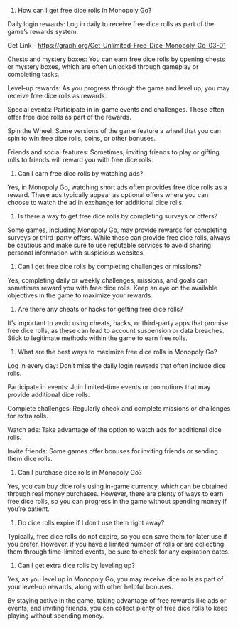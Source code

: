 ﻿1. How can I get free dice rolls in Monopoly Go?

Daily login rewards: Log in daily to receive free dice rolls as part of the game’s rewards system.

Get Link - https://graph.org/Get-Unlimited-Free-Dice-Monopoly-Go-03-01

Chests and mystery boxes: You can earn free dice rolls by opening chests or mystery boxes, which are often unlocked through gameplay or completing tasks.

Level-up rewards: As you progress through the game and level up, you may receive free dice rolls as rewards.

Special events: Participate in in-game events and challenges. These often offer free dice rolls as part of the rewards.

Spin the Wheel: Some versions of the game feature a wheel that you can spin to win free dice rolls, coins, or other bonuses.

Friends and social features: Sometimes, inviting friends to play or gifting rolls to friends will reward you with free dice rolls.

1. Can I earn free dice rolls by watching ads?

Yes, in Monopoly Go, watching short ads often provides free dice rolls as a reward. These ads typically appear as optional offers where you can choose to watch the ad in exchange for additional dice rolls.

1. Is there a way to get free dice rolls by completing surveys or offers?

Some games, including Monopoly Go, may provide rewards for completing surveys or third-party offers. While these can provide free dice rolls, always be cautious and make sure to use reputable services to avoid sharing personal information with suspicious websites.

1. Can I get free dice rolls by completing challenges or missions?

Yes, completing daily or weekly challenges, missions, and goals can sometimes reward you with free dice rolls. Keep an eye on the available objectives in the game to maximize your rewards.

1. Are there any cheats or hacks for getting free dice rolls?

It’s important to avoid using cheats, hacks, or third-party apps that promise free dice rolls, as these can lead to account suspension or data breaches. Stick to legitimate methods within the game to earn free rolls.

1. What are the best ways to maximize free dice rolls in Monopoly Go?

Log in every day: Don’t miss the daily login rewards that often include dice rolls.

Participate in events: Join limited-time events or promotions that may provide additional dice rolls.

Complete challenges: Regularly check and complete missions or challenges for extra rolls.

Watch ads: Take advantage of the option to watch ads for additional dice rolls.

Invite friends: Some games offer bonuses for inviting friends or sending them dice rolls.

1. Can I purchase dice rolls in Monopoly Go?

Yes, you can buy dice rolls using in-game currency, which can be obtained through real money purchases. However, there are plenty of ways to earn free dice rolls, so you can progress in the game without spending money if you’re patient.

1. Do dice rolls expire if I don’t use them right away?

Typically, free dice rolls do not expire, so you can save them for later use if you prefer. However, if you have a limited number of rolls or are collecting them through time-limited events, be sure to check for any expiration dates.

1. Can I get extra dice rolls by leveling up?

Yes, as you level up in Monopoly Go, you may receive dice rolls as part of your level-up rewards, along with other helpful bonuses.

By staying active in the game, taking advantage of free rewards like ads or events, and inviting friends, you can collect plenty of free dice rolls to keep playing without spending money.
